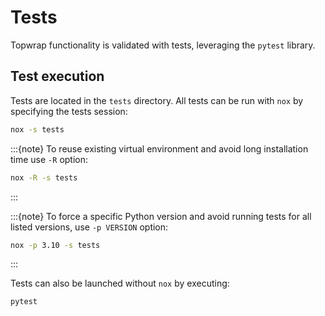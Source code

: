 # Tests

Topwrap functionality is validated with tests, leveraging the `pytest` library.


## Test execution

Tests are located in the `tests` directory.
All tests can be run with `nox` by specifying the tests session:

```bash
nox -s tests
```

:::{note}
To reuse existing virtual environment and avoid long installation time use `-R` option:

```bash
nox -R -s tests
```
:::

:::{note}
To force a specific Python version and avoid running tests for all listed versions, use `-p VERSION` option:

```bash
nox -p 3.10 -s tests
```
:::

Tests can also be launched without `nox` by executing:
```bash
pytest
```
